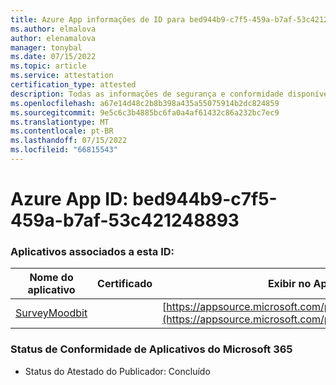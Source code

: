 ```yaml
---
title: Azure App informações de ID para bed944b9-c7f5-459a-b7af-53c421248893
ms.author: elmalova
author: elenamalova
manager: tonybal
ms.date: 07/15/2022
ms.topic: article
ms.service: attestation
certification_type: attested
description: Todas as informações de segurança e conformidade disponíveis para bed944b9-c7f5-459a-b7af-53c421248893.
ms.openlocfilehash: a67e14d48c2b8b398a435a55075914b2dc824859
ms.sourcegitcommit: 9e5c6c3b4885bc6fa0a4af61432c86a232bc7ec9
ms.translationtype: MT
ms.contentlocale: pt-BR
ms.lasthandoff: 07/15/2022
ms.locfileid: "66815543"
---
```

# <a name="azure-app-id-bed944b9-c7f5-459a-b7af-53c421248893"></a>Azure App ID: bed944b9-c7f5-459a-b7af-53c421248893


### <a name="apps-associated-with-this-id"></a>Aplicativos associados a esta ID:
| **Nome do aplicativo** | **Certificado** | **Exibir no AppSource** |
|--------------|---------------|-----------------------|
| [SurveyMoodbit](../forward/WA200003925.md) |  | [https://appsource.microsoft.com/product/office/WA200003925](https://appsource.microsoft.com/product/office/WA200003925) |

### <a name="microsoft-365-app-compliance-status"></a>Status de Conformidade de Aplicativos do Microsoft 365
- Status do Atestado do Publicador: Concluído
